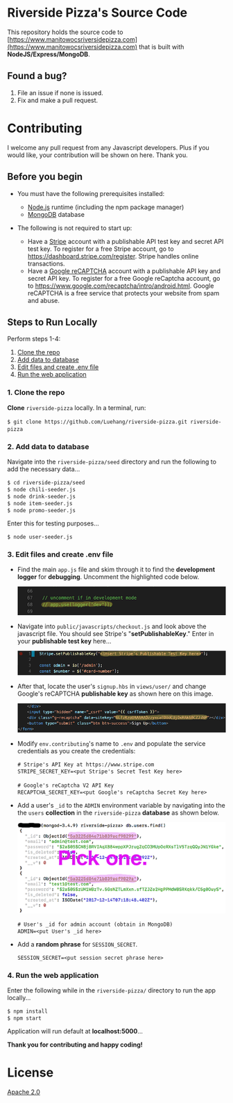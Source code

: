 # Riverside Pizza's Source Code

  This repository holds the source code to [https://www.manitowocsriversidepizza.com](https://www.manitowocsriversidepizza.com) that is built with
  **NodeJS/Express/MongoDB**.

## Found a bug?

  1. File an issue if none is issued.
  2. Fix and make a pull request.

# Contributing

  I welcome any pull request from any Javascript developers.  Plus if you would like, your contribution will be shown on here.  Thank you.

## Before you begin

  * You must have the following prerequisites installed:
    * [Node.js](https://nodejs.org/) runtime (including the npm package manager)
    * [MongoDB](https://docs.mongodb.com/v3.4/installation/) database

  * The following is not required to start up:
    * Have a [Stripe](https://stripe.com) account with a publishable API test key and secret API test key.  To register for a free Stripe account, go to https://dashboard.stripe.com/register.  Stripe handles online transactions.
    * Have a [Google reCAPTCHA](https://google.com/recaptcha/intro/android.html) account with a publishable API key and secret API key.  To register for a free Google reCaptcha account, go to https://www.google.com/recaptcha/intro/android.html.  Google reCAPTCHA is a free service that protects your website from spam and abuse.

## Steps to Run Locally

Perform steps 1-4:

  1. [Clone the repo](#1-clone-the-repo)
  2. [Add data to database](#2-add-data-to-database)
  3. [Edit files and create .env file](#3-edit-files-and-create-env-file)
  4. [Run the web application](#4-run-the-web-application)

### 1. Clone the repo

  **Clone** `riverside-pizza` locally. In a terminal, run:

  `$ git clone https://github.com/Luehang/riverside-pizza.git riverside-pizza`

### 2. Add data to database

  Navigate into the ``riverside-pizza/seed`` directory and run the following to add the necessary data...

  ```
  $ cd riverside-pizza/seed
  $ node chili-seeder.js
  $ node drink-seeder.js
  $ node item-seeder.js
  $ node promo-seeder.js
  ```

  Enter this for testing purposes...

  ```
  $ node user-seeder.js
  ```

### 3. Edit files and create .env file

  * Find the main ``app.js`` file and skim through it to find the **development logger** for **debugging**.  Uncomment the highlighted code below.

    ![](doc/source/images/dev-logger.png)

  * Navigate into ``public/javascripts/checkout.js`` and look above the javascript file.  You should see Stripe's "**setPublishableKey**."  Enter in your **publishable test key** here...

    ![](doc/source/images/stripe-publishable-key-code.png)

  * After that, locate the user's ``signup.hbs`` in ``views/user/`` and change Google's reCAPTCHA **publishable key** as shown here on this image.

    ![](doc/source/images/recaptcha-publishable-key-code.png)

  * Modify ``env.contributing``'s name to ``.env`` and populate the service
  credentials as you create the credentials:

    ```
    # Stripe's API Key at https://www.stripe.com
    STRIPE_SECRET_KEY=<put Stripe's Secret Test Key here>

    # Google's reCaptcha V2 API Key
    RECAPTCHA_SECRET_KEY=<put Google's reCaptcha Secret Key here>
    ```

  * Add a user's ``_id`` to the ``ADMIN`` environment variable by navigating into the the ``users`` **collection** in the ``riverside-pizza`` **database** as shown below.

    ![](doc/source/images/admin-search.png)

    ```
    # User's _id for admin account (obtain in MongoDB)
    ADMIN=<put User's _id here>
    ```

  * Add a **random phrase** for ``SESSION_SECRET``.

    ```
    SESSION_SECRET=<put session secret phrase here>
    ```

### 4. Run the web application

  Enter the following while in the ``riverside-pizza/`` directory to run the app locally...

  ```
  $ npm install
  $ npm start
  ```

  Application will run default at **localhost:5000**...

  **Thank you for contributing and happy coding!**

# License

  [Apache 2.0](LICENSE)